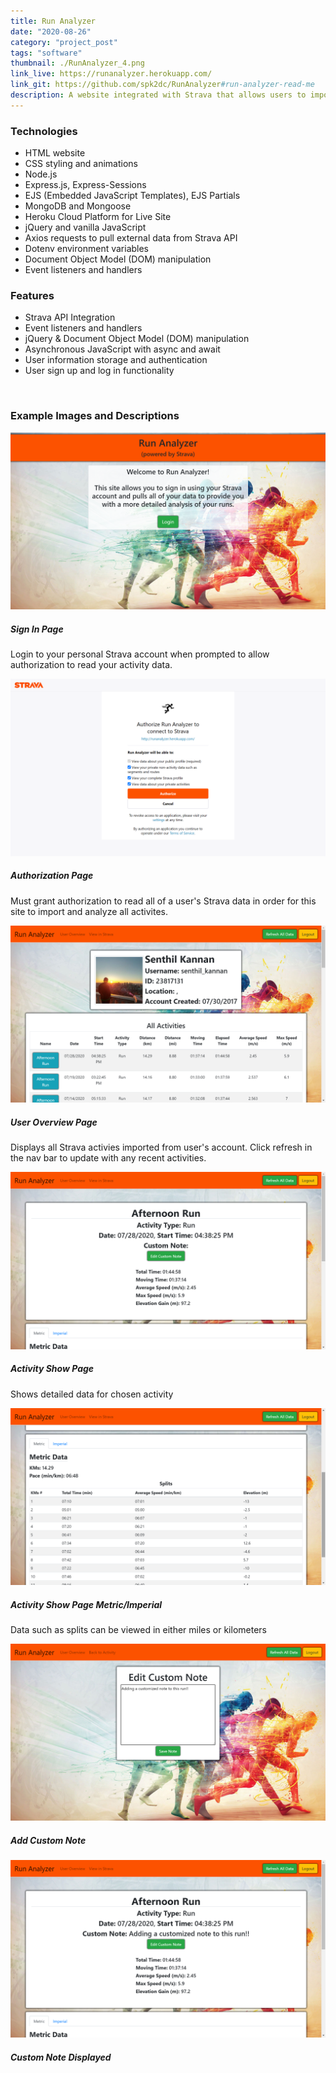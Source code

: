 ```yaml
---
title: Run Analyzer
date: "2020-08-26"
category: "project_post"
tags: "software"
thumbnail: ./RunAnalyzer_4.png
link_live: https://runanalyzer.herokuapp.com/
link_git: https://github.com/spk2dc/RunAnalyzer#run-analyzer-read-me
description: A website integrated with Strava that allows users to import all of their running data for a detailed analysis of their running performance.
---
```


### Technologies

- HTML website
- CSS styling and animations
- Node.js
- Express.js, Express-Sessions
- EJS (Embedded JavaScript Templates), EJS Partials
- MongoDB and Mongoose
- Heroku Cloud Platform for Live Site
- jQuery and vanilla JavaScript
- Axios requests to pull external data from Strava API
- Dotenv environment variables
- Document Object Model (DOM) manipulation
- Event listeners and handlers

### Features

- Strava API Integration
- Event listeners and handlers
- jQuery & Document Object Model (DOM) manipulation
- Asynchronous JavaScript with async and await
- User information storage and authentication
- User sign up and log in functionality

<br />

### Example Images and Descriptions

<div class="card bg-light my-5 p-2">
  <img class="card-img-top border my-1" src="./RunAnalyzer_1.png" alt="trip_statistics">
  <div class="card-body">
    <h5 class="card-title">Sign In Page</h5>
    <p class="card-text">Login to your personal Strava account when prompted to allow authorization to read your activity data.</p>
  </div>
</div>

<div class="card bg-light my-5 p-2">
  <img class="card-img-top border my-1" src="./RunAnalyzer_2.png" alt="trip_statistics">
  <div class="card-body">
    <h5 class="card-title">Authorization Page</h5>
    <p class="card-text">Must grant authorization to read all of a user's Strava data in order for this site to import and analyze all activites.</p>
  </div>
</div>

<div class="card bg-light my-5 p-2">
  <img class="card-img-top border my-1" src="./RunAnalyzer_4.png" alt="trip_statistics">
  <div class="card-body">
    <h5 class="card-title">User Overview Page</h5>
    <p class="card-text">Displays all Strava activies imported from user's account. Click refresh in the nav bar to update with any recent activities.</p>
  </div>
</div>

<div class="card bg-light my-5 p-2">
  <img class="card-img-top border my-1" src="./RunAnalyzer_6.png" alt="trip_statistics">
  <div class="card-body">
    <h5 class="card-title">Activity Show Page</h5>
    <p class="card-text">Shows detailed data for chosen activity</p>
  </div>
</div>

<div class="card bg-light my-5 p-2">
  <img class="card-img-top border my-1" src="./RunAnalyzer_7.png" alt="trip_statistics">
  <div class="card-body">
    <h5 class="card-title">Activity Show Page Metric/Imperial</h5>
    <p class="card-text">Data such as splits can be viewed in either miles or kilometers</p>
  </div>
</div>

<div class="card bg-light my-5 p-2">
  <img class="card-img-top border my-1" src="./RunAnalyzer_9.png" alt="trip_statistics">
  <div class="card-body">
    <h5 class="card-title">Add Custom Note</h5>
  </div>
</div>

<div class="card bg-light my-5 p-2">
  <img class="card-img-top border my-1" src="./RunAnalyzer_10.png" alt="trip_statistics">
  <div class="card-body">
    <h5 class="card-title">Custom Note Displayed</h5>
  </div>
</div>
